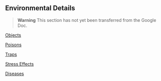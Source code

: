## Environmental Details

> **Warning**
> This section has not yet been transferred from the Google Doc.

[Objects](./Objects.md)

[Poisons](./Poisons.md)

[Traps](./Traps.md)

[Stress Effects](./Stress.md)

[Diseases](./Diseases.md)
